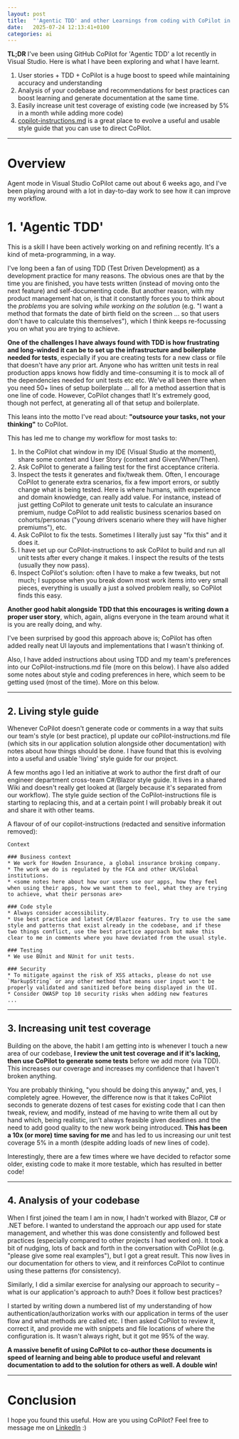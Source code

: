 ```yaml
---
layout: post
title:  "'Agentic TDD' and other Learnings from coding with CoPilot in agent mode"
date:   2025-07-24 12:13:41+0100
categories: ai
---
```


**TL;DR**
I've been using GitHub CoPilot for 'Agentic TDD' a lot recently in Visual Studio. Here is what I have been exploring and what I have learnt.

 1) User stories + TDD + CoPilot is a huge boost to speed while maintaining accuracy and understanding
 2) Analysis of your codebase and recommendations for best practices can boost learning and generate documentation at the same time.
 3) Easily increase unit test coverage of existing code (we increased by 5% in a month while adding more code)
 4) [copilot-instructions.md](https://docs.github.com/en/copilot/how-tos/custom-instructions/adding-repository-custom-instructions-for-github-copilot) is a great place to evolve a useful and usable style guide that you can use to direct CoPilot.

---

# Overview

Agent mode in Visual Studio CoPilot came out about 6 weeks ago, and I've been playing around with a lot in day-to-day work to see how it can improve my workflow.

# 1. 'Agentic TDD'

This is a skill I have been actively working on and refining recently. It's a kind of meta-programming, in a way.

I've long been a fan of using TDD (Test Driven Development) as a development practice for many reasons. The obvious ones are that by the time you are finished, you have tests written (instead of moving onto the next feature) and self-documenting code. But another reason, with my product management hat on, is that it constantly forces you to think about the *problems* you are solving *while working on the solution* (e.g. "I want a method that formats the date of birth field on the screen ... so that users don't have to calculate this themselves"), which I think keeps re-focussing you on what you are trying to achieve.

**One of the challenges I have always found with TDD is how frustrating and long-winded it can be to set up the infrastructure and boilerplate needed for tests**, especially if you are creating tests for a new class or file that doesn't have any prior art. Anyone who has written unit tests in real production apps knows how fiddly and time-consuming it is to mock all of the dependencies needed for unit tests etc etc. We've all been there when you need 50+ lines of setup boilerplate ... all for a method assertion that is one line of code. However, CoPilot changes that! It's extremely good, though not perfect, at generating all of that setup and boilerplate.

This leans into the motto I've read about: **"outsource your tasks, not your thinking"** to CoPilot.

This has led me to change my workflow for most tasks to:

1. In the CoPilot chat window in my IDE (Visual Studio at the moment), share some context and User Story (context and Given/When/Then).
2. Ask CoPilot to generate a failing test for the first acceptance criteria.
3. Inspect the tests it generates and fix/tweak them. Often, I encourage CoPilot to generate extra scenarios, fix a few import errors, or subtly change what is being tested. Here is where humans, with experience and domain knowledge, can really add value. For instance, instead of just getting CoPilot to generate unit tests to calculate an insurance premium, nudge CoPilot to add realistic business scenarios based on cohorts/personas ("young drivers scenario where they will have higher premiums"), etc.
4. Ask CoPilot to fix the tests. Sometimes I literally just say "fix this" and it does it.
5. I have set up our CoPilot-instructions to ask CoPilot to build and run all unit tests after every change it makes. I inspect the results of the tests (usually they now pass).
6. Inspect CoPilot's solution: often I have to make a few tweaks, but not much; I suppose when you break down most work items into very small pieces, everything is usually a just a solved problem really, so CoPilot finds this easy.

**Another good habit alongside TDD that this encourages is writing down a proper user story**, which, again, aligns everyone in the team around what it is you are really doing, and why.

I've been surprised by good this approach above is; CoPilot has often added really neat UI layouts and implementations that I wasn't thinking of.

Also, I have added instructions about using TDD and my team's preferences into our CoPilot-instructions.md file (more on this below). I have also added some notes about style and coding preferences in here, which seem to be getting used (most of the time). More on this below.

---

## 2. Living style guide

Whenever CoPilot doesn't generate code or comments in a way that suits our team's style (or best practice), pI update our coPilot-instructions.md file (which sits in our application solution alongside other documentation) with notes about how things should be done. I have found that this is evolving into a useful and usable 'living' style guide for our project.

A few months ago I led an initiative at work to author the first draft of our engineer department cross-team C#/Blazor style guide. It lives in a shared Wiki and doesn't really get looked at (largely because it's separated from our workflow). The style guide section of the CoPilot-instructions file is starting to replacing this, and at a certain point I will probably break it out and share it with other teams.

A flavour of of our copilot-instructions (redacted and sensitive information removed):

```
Context

### Business context
* We work for Howden Insurance, a global insurance broking company.
* The work we do is regulated by the FCA and other UK/Global institutions.
* <some notes here about how our users use our apps, how they feel when using their apps, how we want them to feel, what they are trying to achieve, what their personas are>

### Code style
* Always consider accessibility.
* Use best practice and latest C#/Blazor features. Try to use the same style and patterns that exist already in the codebase, and if these two things conflict, use the best practice approach but make this clear to me in comments where you have deviated from the usual style.

### Testing
* We use BUnit and NUnit for unit tests.

### Security
* To mitigate against the risk of XSS attacks, please do not use `MarkupString` or any other method that means user input won't be properly validated and sanitized before being displayed in the UI.
* Consider OWASP top 10 security risks when adding new features
...
```

---

## 3. Increasing unit test coverage

Building on the above, the habit I am getting into is whenever I touch a new area of our codebase, **I review the unit test coverage and if it's lacking, then use CoPilot to generate some tests** before we add more (via TDD). This increases our coverage and increases my confidence that I haven't broken anything.

You are probably thinking, "you should be doing this anyway," and, yes, I completely agree. However, the difference now is that it takes CoPilot seconds to generate dozens of test cases for existing code that I can then tweak, review, and modify, instead of me having to write them all out by hand which, being realistic, isn't always feasible given deadlines and the need to add good quality to the new work being introduced. **This has been a 10x (or more) time saving for me** and has led to us increasing our unit test coverage 5% in a month (despite adding loads of new lines of code).

Interestingly, there are a few times where we have decided to refactor some older, existing code to make it more testable, which has resulted in better code!

---

## 4. Analysis of your codebase

When I first joined the team I am in now, I hadn't worked with Blazor, C# or .NET before. I wanted to understand the approach our app used for state management, and whether this was done consistently and followed best practices (especially compared to other projects I had worked on). It took a bit of nudging, lots of back and forth in the conversation with CoPilot (e.g. "please give some real examples"), but I got a great result. This now lives in our documentation for others to view, and it reinforces CoPilot to continue using these patterns (for consistency).

Similarly, I did a similar exercise for analysing our approach to security – what is our application's approach to auth? Does it follow best practices?

I started by writing down a numbered list of my understanding of how authentication/authorization works with our application in terms of the user flow and what methods are called etc. I then asked CoPilot to review it, correct it, and provide me with snippets and file locations of where the configuration is. It wasn't always right, but it got me 95% of the way.

**A massive benefit of using CoPilot to co-author these documents is speed of learning and being able to produce useful and relevant documentation to add to the solution for others as well. A double win!**

---

# Conclusion

I hope you found this useful. How are you using CoPilot? Feel free to message me on [LinkedIn](https://www.linkedin.com/in/samollason/) :) 